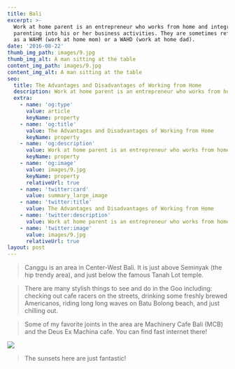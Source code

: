 ```yaml
---
title: Bali
excerpt: >-
  Work at home parent is an entrepreneur who works from home and integrates
  parenting into his or her business activities. They are sometimes referred to
  as a WAHM (work at home mom) or a WAHD (work at home dad).
date: '2016-08-22'
thumb_img_path: images/9.jpg
thumb_img_alt: A man sitting at the table
content_img_path: images/9.jpg
content_img_alt: A man sitting at the table
seo:
  title: The Advantages and Disadvantages of Working from Home
  description: Work at home parent is an entrepreneur who works from home
  extra:
    - name: 'og:type'
      value: article
      keyName: property
    - name: 'og:title'
      value: The Advantages and Disadvantages of Working from Home
      keyName: property
    - name: 'og:description'
      value: Work at home parent is an entrepreneur who works from home
      keyName: property
    - name: 'og:image'
      value: images/9.jpg
      keyName: property
      relativeUrl: true
    - name: 'twitter:card'
      value: summary_large_image
    - name: 'twitter:title'
      value: The Advantages and Disadvantages of Working from Home
    - name: 'twitter:description'
      value: Work at home parent is an entrepreneur who works from home
    - name: 'twitter:image'
      value: images/9.jpg
      relativeUrl: true
layout: post
---
```


> Canggu is an area in Center-West Bali. It is just above Seminyak (the hip trendy area), and just below the famous Tanah Lot temple.

> There are many stylish things to see and do in the Goo including: checking out cafe racers on the streets, drinking some freshly brewed Americanos, riding long long waves on Batu Bolong beach, and just chilling out.

> Some of my favorite joints in the area are Machinery Cafe Bali (MCB) and the Deus Ex Machina cafe. You can find fast internet there!

<img src='https://i.imgur.com/ISoRflP.jpg' class='img-rounded'>

> The sunsets here are just fantastic!
